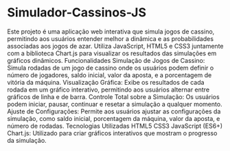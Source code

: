 # Simulador-Cassinos-JS
Este projeto é uma aplicação web interativa que simula jogos de cassino, permitindo aos usuários entender melhor a dinâmica e as probabilidades associadas aos jogos de azar. Utiliza JavaScript, HTML5 e CSS3 juntamente com a biblioteca Chart.js para visualizar os resultados das simulações em gráficos dinâmicos.
Funcionalidades
Simulação de Jogos de Cassino: Simula rodadas de um jogo de cassino onde os usuários podem definir o número de jogadores, saldo inicial, valor da aposta, e a porcentagem de vitória da máquina.
Visualização Gráfica: Exibe os resultados de cada rodada em um gráfico interativo, permitindo aos usuários alternar entre gráficos de linha e de barra.
Controle Total sobre a Simulação: Os usuários podem iniciar, pausar, continuar e resetar a simulação a qualquer momento.
Ajuste de Configurações: Permite aos usuários ajustar as configurações da simulação, como saldo inicial, porcentagem da máquina, valor da aposta, e número de rodadas.
Tecnologias Utilizadas
HTML5
CSS3
JavaScript (ES6+)
Chart.js: Utilizado para criar gráficos interativos que mostram o progresso da simulação.
